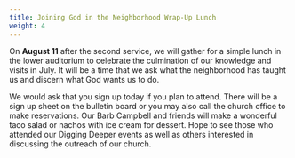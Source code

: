 ```yaml
---
title: Joining God in the Neighborhood Wrap-Up Lunch
weight: 4
---
```


On **August 11** after the second service, we will gather for a simple lunch in the lower auditorium to celebrate the culmination of our knowledge and visits in July. It will be a time that we ask what the neighborhood has taught us and discern what God wants us to do.  
   
We would ask that you sign up today if you plan to attend. There will be a sign up sheet on the bulletin board or you may also call the church office to make reservations. Our Barb Campbell and friends will make a wonderful taco salad or nachos with ice cream for dessert. Hope to see those who attended our Digging Deeper events as well as others interested in discussing the outreach of our church.